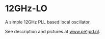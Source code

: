# 12GHz-LO
A simple 12GHz PLL based local oscillator.

See description and pictures at www.pe1jpd.nl. 
